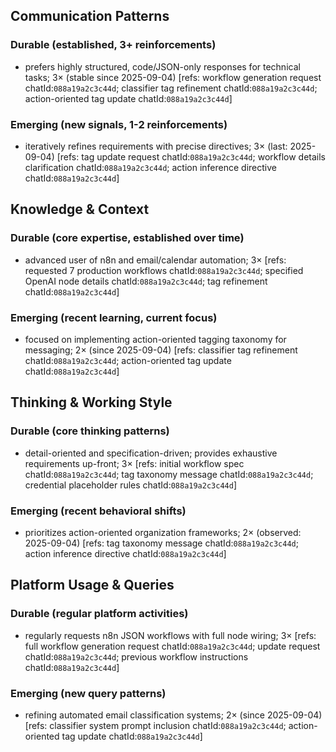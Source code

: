 ## Communication Patterns
### Durable (established, 3+ reinforcements)
- prefers highly structured, code/JSON-only responses for technical tasks; 3× (stable since 2025-09-04) [refs: workflow generation request chatId:`088a19a2c3c44d`; classifier tag refinement chatId:`088a19a2c3c44d`; action-oriented tag update chatId:`088a19a2c3c44d`]

### Emerging (new signals, 1-2 reinforcements)
- iteratively refines requirements with precise directives; 3× (last: 2025-09-04) [refs: tag update request chatId:`088a19a2c3c44d`; workflow details clarification chatId:`088a19a2c3c44d`; action inference directive chatId:`088a19a2c3c44d`]

## Knowledge & Context
### Durable (core expertise, established over time)
- advanced user of n8n and email/calendar automation; 3× [refs: requested 7 production workflows chatId:`088a19a2c3c44d`; specified OpenAI node details chatId:`088a19a2c3c44d`; tag refinement chatId:`088a19a2c3c44d`]

### Emerging (recent learning, current focus)
- focused on implementing action-oriented tagging taxonomy for messaging; 2× (since 2025-09-04) [refs: classifier tag refinement chatId:`088a19a2c3c44d`; action-oriented tag update chatId:`088a19a2c3c44d`]

## Thinking & Working Style
### Durable (core thinking patterns)
- detail-oriented and specification-driven; provides exhaustive requirements up-front; 3× [refs: initial workflow spec chatId:`088a19a2c3c44d`; tag taxonomy message chatId:`088a19a2c3c44d`; credential placeholder rules chatId:`088a19a2c3c44d`]

### Emerging (recent behavioral shifts)
- prioritizes action-oriented organization frameworks; 2× (observed: 2025-09-04) [refs: tag taxonomy message chatId:`088a19a2c3c44d`; action inference directive chatId:`088a19a2c3c44d`]

## Platform Usage & Queries
### Durable (regular platform activities)
- regularly requests n8n JSON workflows with full node wiring; 3× [refs: full workflow generation request chatId:`088a19a2c3c44d`; update request chatId:`088a19a2c3c44d`; previous workflow instructions chatId:`088a19a2c3c44d`]

### Emerging (new query patterns)
- refining automated email classification systems; 2× (since 2025-09-04) [refs: classifier system prompt inclusion chatId:`088a19a2c3c44d`; action-oriented tag update chatId:`088a19a2c3c44d`]